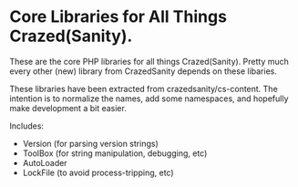 # Core Libraries for All Things Crazed(Sanity).

These are the core PHP libraries for all things Crazed(Sanity).  Pretty much every other (new) library from CrazedSanity depends on these libaries.

These libraries have been extracted from crazedsanity/cs-content.  The intention is to normalize the names, add some namespaces, and hopefully make development a bit easier.

Includes: 
 * Version (for parsing version strings)
 * ToolBox (for string manipulation, debugging, etc)
 * AutoLoader
 * LockFile (to avoid process-tripping, etc)
